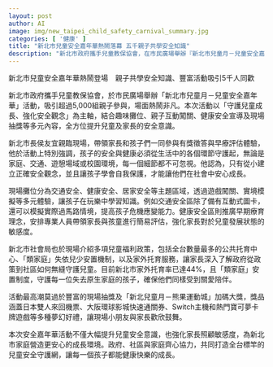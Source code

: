 ```yaml
---
layout: post
author: AI
image: img/new_taipei_child_safety_carnival_summary.jpg
categories: [ '健康' ]
title: "新北市兒童安全嘉年華熱鬧落幕 五千親子共學安全知識"
description: "新北市政府攜手兒童教保協會，在市民廣場舉辦『新北市兒童月－兒童安全嘉年華』，超過5,000組親子熱情參與。活動主打守護兒童成長與安全觀念，結合互動闖關、攤位體驗、健康評估及現場抽獎。市長侯友宜親臨強調從家庭、交通、校園把關孩子安全，現場主題區包括交通、健康、居家安全，寓教於樂。社會局同步介紹公共托育、失依兒少安置等多項福利政策，加碼熊果運動城大獎！全場歡笑中促進兒童安全意識與家長敏感度，共建新北兒童安全環境。"
---
```

新北市兒童安全嘉年華熱鬧登場　親子共學安全知識、豐富活動吸引5千人同歡

新北市政府攜手兒童教保協會，於市民廣場舉辦「新北市兒童月－兒童安全嘉年華」活動，吸引超過5,000組親子參與，場面熱鬧非凡。本次活動以「守護兒童成長、強化安全觀念」為主軸，結合趣味攤位、親子互動闖關、健康安全宣導及現場抽獎等多元內容，全方位提升兒童及家長的安全意識。

新北市長侯友宜親臨現場，帶領家長和孩子們一同參與有獎徵答與早療評估體驗，他於活動上特別強調，孩子的安全與健康必須從生活中的各個環節守護起，無論是家庭、交通、遊憩場域或校園環境，每一個細節都不可忽視。他認為，只有從小建立正確安全觀念，並且讓孩子學會自我保護，才能讓他們在社會中安心成長。

現場攤位分為交通安全、健康安全、居家安全等主題區域，透過遊戲闖關、實境模擬等多元體驗，讓孩子在玩樂中學習知識。例如交通安全區除了備有互動式圖卡，還可以模擬實際過馬路情境，提高孩子危機應變能力。健康安全區則推廣早期療育理念，安排專業人員帶領家長與孩童進行簡易評估，強化家長對於兒童發展狀態的敏感度。

新北市社會局也於現場介紹多項兒童福利政策，包括全台數量最多的公共托育中心、「類家庭」失依兒少安置機制，以及家外托育服務，讓家長深入了解政府從政策到社區如何無縫守護兒童。目前新北市家外托育率已達44%，且「類家庭」安置制度，守護每一位失去原生家庭的孩子，確保他們同樣受到關愛陪伴。

活動最高潮莫過於豐富的現場抽獎及「新北兒童月－熊果運動城」加碼大獎，獎品涵蓋日本雙人來回機票、大阪環球影城快速通關券、Switch主機和熱門寶可夢卡牌遊戲等多種夢幻好禮，讓現場小朋友與家長歡欣鼓舞。

本次安全嘉年華活動不僅大幅提升兒童安全意識，也強化家長照顧敏感度，為新北市家庭營造更安心的成長環境。政府、社區與家庭齊心協力，共同打造全台標竿的兒童安全守護網，讓每一個孩子都能健康快樂的成長。